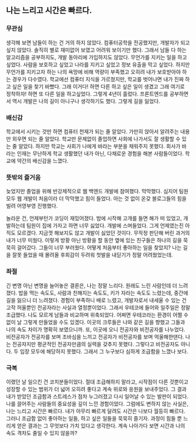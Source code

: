 ## 나는 느리고 시간은 빠르다.

### 무관심

생각해 보면 남들이 하는 건 거의 하지 않았다. 컴퓨터공학을 전공했지만, 개발자가 되고 싶지 않았다. 솔직히 별로 재미없어 보였고 어려워 보이기만 했다. 그래서 남들 다 하는 알고리즘을 공부하지도, 개발 동아리에 가입하지도 않았다. 무언가를 지키는 일을 하고 싶었다. 사람을 보호하고 싶었고 나라를 지키고 싶었고 정보 유출을 막고 싶었다. 하지만 무언가를 지키고자 하는 나의 욕망에 비해 역량이 부족했고 오히려 내가 보호받아야 하는 경우가 다수였다. 학교에선 컴퓨터 지식을 가르쳤지만, 학교를 벗어나면 내가 진짜 하고 싶은 일을 찾기 바빴다. 그래 이거다! 하면 다른 하고 싶은 일이 생겼고 그래 여기로 정착하자! 하면 또 다른 일을 하고싶었다. 그렇게 4년이 흘렀다. 프론트엔드를 공부하면서 역시 개발은 나의 길이 아니구나 생각하기도 했다. 그렇게 길을 잃었다.

### 배신감

학교에서 시키는 것만 하면 컴퓨터 천재가 되는 줄 알았다. 가만히 앉아서 알려주는 내용만 외우면 되는 줄 알았다. 학교만 문제없이 졸업하면 사회에 나가서도 잘 생활할 수 있는 줄 알았다. 하지만 학교는 사회가 나에게 바라는 부분을 채워주지 못했다. 회사가 바라는 인재는 무난하게 학교 생활했던 내가 아닌, 다채로운 경험을 해본 사람들이었다. 학교에 약간의 배신감을 느꼈다.

### 뜻밖의 즐거움

늦었지만 졸업을 위해 반강제적으로 웹 백엔드 개발에 참여했다. 막막했다. 심지어 팀원 모두 웹 개발이 처음이라 더 막막했고 힘이 들었다. 아는 것 없이 온갖 블로그들의 힘을 빌려 어영부영 진행했다. <br>

놀라운 건, 언제부턴가 코딩이 재밌어졌다. 밤에 시작해 고개를 들면 해가 떠 있었고, 개발하는데 팀원이 집에 가자고 하면 너무 싫었다. 개발에 스며들었다. 그게 언제였는진 아직도 모르겠다. 지금껏 해보지도 않고 개발이 싫었던 것이다. 무작정 판단해 버린 과거의 내가 너무 미웠다. 이렇게 방황 아닌 방황을 할 동안 옆에 있는 친구들은 하나의 길을 묵묵히 걸어갔다. 그들이 너무 부러웠다. 어떻게 처음부터 좋아하는 일을 찾았지? 나는 길을 잘못 들었을 때 몰려올 후회감이 두려워 첫발을 내딛기가 정말 어려웠었는데.

### 좌절

긴 변명 아닌 변명을 늘어놓은 결론은, 나는 정말 느리다. 원래도 느린 사람인데 더 느려졌다. 밥을 먹는 속도도, 사람과 친해지는 속도도, 키가 자라는 속도도 느렸는데, 중간에 길을 잃으니 더 느려졌다. 경험이 부족하니 배로 느렸고, 개발자로서 내세울 수 있는 건 고작 허울뿐인 전공자라는 사실과 열정뿐이었다. 그래서 우테코에 들어와 일주일은 정말 조급했다. 나도 모르게 남들과 비교하며 위축되었다. 어쩌면 우테코라는 환경이 어쩔 수 없이 날 그렇게 만들었을 수도 있겠다. 이곳의 크루들은 나와 같은 길을 향했고 그들과 나의 속도 차이가 명확히 보였으니까. 또, 이곳에 오니 전공자와 비전공자를 나누었다. 비전공자가 전공자를 보며 조바심을 느끼고 전공자가 비전공자를 보며 억울해한댄다. 나는 전공자지만 평균적인 전공자만큼의 실력을 갖추지 못했다. 그렇다고 비전공자도 아니다. 두 입장 모두에 해당하지 못했다. 그래서 그 누구보다 심하게 조급함을 느꼈나 보다.

### 극복

이랬던 날 일으킨 건 코치분들이었다. 절대 조급해하지 말라고, 시작점이 다른 것뿐이고 성장할 수 있는 범위가 더 넓어 오히려 좋다고 계속 위로와 응원을 보내주었다. 그 결과 내가 받았던 조급함과 스트레스가 점차 누그러졌고 다시 일어날 수 있는 발판이 되었다. 나를 끌어주는 사람들의 중요성을 깊이 느낀 경험이었다. 그럼에도 변하지 않는 사실은, 나는 느리고 시간은 빠르다. 내가 아무리 빠르게 달려도 시간은 나보다 월등히 빠르다. 그러니 조급함 없이 좋아하는 일들, 하고 싶은 일들을 묵묵히 즐기자. 과정이 힘들 뿐 느리게 얻은 결과는 그 무엇보다 가치 있다고 생각한다. 계속 나아가다 보면 시간과 나의 속도 격차도 줄일 수 있지 않을까?
